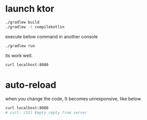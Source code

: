 # launch ktor

```bash
./gradlew build
./gradlew -t compilekotlin
```

execute below command in another console 

```bash
./gradlew run
```

its work well.

```bash
curl localhost:8080
```

# auto-reload

when you change the code, It becomes unresponsive, like below.

```bash
curl localhost:8080
# curl: (52) Empty reply from server
```

